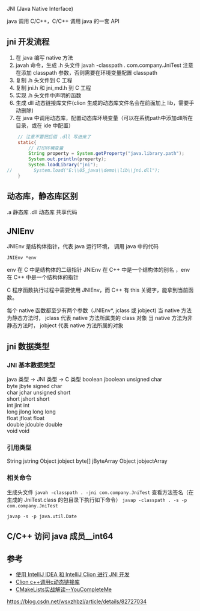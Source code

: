 
JNI (Java Native Interface)

java 调用 C/C++，C/C++ 调用 java 的一套 API


## jni 开发流程
1. 在 java 编写 native 方法
2. javah 命令，生成 .h 头文件
    javah -classpath . com.company.JniTest
    注意在添加 classpath 参数，否则需要在环境变量配置 classpath
3. 复制 .h 头文件到 C 工程
4. 复制 jni.h 和 jni_md.h 到 C 工程
5. 实现 .h 头文件中声明的函数
6. 生成 dll 动态链接库文件(clion 生成的动态库文件名会在前面加上 lib，需要手动删除)
7. 在 java 中调用动态库，配置动态库环境变量（可以在系统path中添加dll所在目录，或在 ide 中配置）
```java
    // 注意不要把后缀 .dll 写进来了
    static{
        // 打印环境变量
        String property = System.getProperty("java.library.path");
        System.out.println(property);    
        System.loadLibrary("jni");
//        System.load("E:\\05_java\\demo\\lib\\jni.dll");      
    }
```


## 动态库，静态库区别
.a 静态库
.dll 动态库 共享代码


## JNIEnv
JNIEnv 是结构体指针，代表 java 运行环境， 调用 java 中的代码

```
JNIEnv *env
```
env 在 C 中是结构体的二级指针
JNIEnv 在 C++ 中是一个结构体的别名 ，env 在 C++ 中是一个结构体的指针

C 程序函数执行过程中需要使用 JNIEnv，而 C++ 有 this 关键字，能拿到当前函数。


每个 native 函数都至少有两个参数（JNIEnv*, jclass 或 jobject)
当 native 方法为静态方法时，
jclass 代表 native 方法所属类的 class 对象
当 native 方法为非静态方法时，
jobject 代表 native 方法所属的对象

## jni 数据类型
### JNI 基本数据类型
java 类型 -> JNI 类型 -> C 类型
boolean jboolean    unsigned char  
byte    jbyte       signed char  
char    jchar       unsigned short   
short   jshort      short  
int     jint        int  
long    jlong       long long  
float   jfloat      float  
double  jdouble     double  
void    void

### 引用类型
String  jstring
Object  jobject
byte[]  jByteArray
Object[](String[]) jobjectArray

### 相关命令
生成头文件
```javah -classpath . -jni com.company.JniTest```
查看方法签名（在生成的 JniTest.class 的包目录下执行如下命令）
```javap -classpath . -s -p com.company.JniTest```

```javap -s -p java.util.Date```

## C/C++ 访问 java 成员__int64



## 参考
* [使用 IntelliJ IDEA 和 IntelliJ Clion 进行 JNI 开发](https://blog.csdn.net/liangjiu2009/article/details/77063704)
* [Clion c++调用c动态链接库](https://blog.csdn.net/v2sking/article/details/84495941)
* [CMakeLists实战解读--YouCompleteMe](https://www.cnblogs.com/rickyk/p/3877238.html)
 
 https://blog.csdn.net/wsxzhbzl/article/details/82727034















